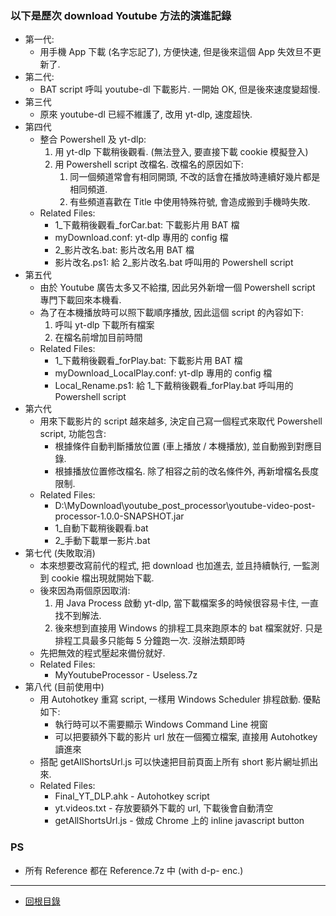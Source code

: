 ### 以下是歷次 download Youtube 方法的演進記錄

- 第一代:
  - 用手機 App 下載 (名字忘記了), 方便快速, 但是後來這個 App 失效旦不更新了.
- 第二代:
  - BAT script 呼叫 youtube-dl 下載影片. 一開始 OK, 但是後來速度變超慢.
- 第三代
  - 原來 youtube-dl 已經不維護了, 改用 yt-dlp, 速度超快.
- 第四代
  - 整合 Powershell 及 yt-dlp:
    1. 用 yt-dlp 下載稍後觀看. (無法登入, 要直接下載 cookie 模擬登入)
    2. 用 Powershell script 改檔名. 改檔名的原因如下:
       1. 同一個頻道常會有相同開頭, 不改的話會在播放時連續好幾片都是相同頻道.
       2. 有些頻道喜歡在 Title 中使用特殊符號, 會造成搬到手機時失敗.
  - Related Files:
    - 1_下戴稍後觀看_forCar.bat: 下載影片用 BAT 檔
    - myDownload.conf: yt-dlp 專用的 config 檔
    - 2_影片改名.bat: 影片改名用 BAT 檔
    - 影片改名.ps1: 給 2_影片改名.bat 呼叫用的 Powershell script
- 第五代
  - 由於 Youtube 廣告太多又不給擋, 因此另外新增一個 Powershell script 專門下載回來本機看.
  - 為了在本機播放時可以照下載順序播放, 因此這個 script 的內容如下:
    1. 呼叫 yt-dlp 下載所有檔案
    2. 在檔名前增加目前時間
  - Related Files:
    - 1_下戴稍後觀看_forPlay.bat: 下載影片用 BAT 檔
    - myDownload_LocalPlay.conf: yt-dlp 專用的 config 檔
    - Local_Rename.ps1: 給 1_下戴稍後觀看_forPlay.bat 呼叫用的 Powershell script
- 第六代
  - 用來下載影片的 script 越來越多, 決定自己寫一個程式來取代 Powershell script, 功能包含:
    - 根據條件自動判斷播放位置 (車上播放 / 本機播放), 並自動搬到對應目錄.
    - 根據播放位置修改檔名. 除了相容之前的改名條件外, 再新增檔名長度限制.
  - Related Files:
    - D:\MyDownload\youtube\_post_processor\youtube-video-post-processor-1.0.0-SNAPSHOT.jar
    - 1_自動下載稍後觀看.bat
    - 2_手動下載單一影片.bat
- 第七代 (失敗取消)
  - 本來想要改寫前代的程式, 把 download 也加進去, 並且持續執行, 一監測到 cookie 檔出現就開始下載.
  - 後來因為兩個原因取消:
    1. 用 Java Process 啟動 yt-dlp, 當下載檔案多的時候很容易卡住, 一直找不到解法.
    2. 後來想到直接用 Windows 的排程工具來跑原本的 bat 檔案就好. 只是排程工具最多只能每 5 分鐘跑一次. 沒辦法類即時
  - 先把無效的程式壓起來備份就好.
  - Related Files:
    - MyYoutubeProcessor - Useless.7z
- 第八代 (目前使用中)
  - 用 Autohotkey 重寫 script, 一樣用 Windows Scheduler 排程啟動. 優點如下:
    - 執行時可以不需要顯示 Windows Command Line 視窗
    - 可以把要額外下載的影片 url 放在一個獨立檔案, 直接用 Autohotkey 讀進來
  - 搭配 getAllShortsUrl.js 可以快速把目前頁面上所有 short 影片網址抓出來.
  - Related Files:
    - Final_YT_DLP.ahk   - Autohotkey script
    - yt.videos.txt      - 存放要額外下載的 url, 下載後會自動清空
    - getAllShortsUrl.js - 做成 Chrome 上的 inline javascript button


### PS

- 所有 Reference 都在 Reference.7z 中 (with d-p- enc.)


---
- [回根目錄](../README.md)
